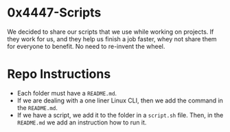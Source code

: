 # 0x4447-Scripts

We decided to share our scripts that we use while working on projects. If they work for us, and they help us finish a job faster, whey not share them for everyone to benefit. No need to re-invent the wheel.

# Repo Instructions

- Each folder must have a `README.md`.
- If we are dealing with a one liner Linux CLI, then we add the command in the `README.md`.
- If we have a script, we add it to the folder in a `script.sh` file. Then, in the `README.md` we add an instruction how to run it.